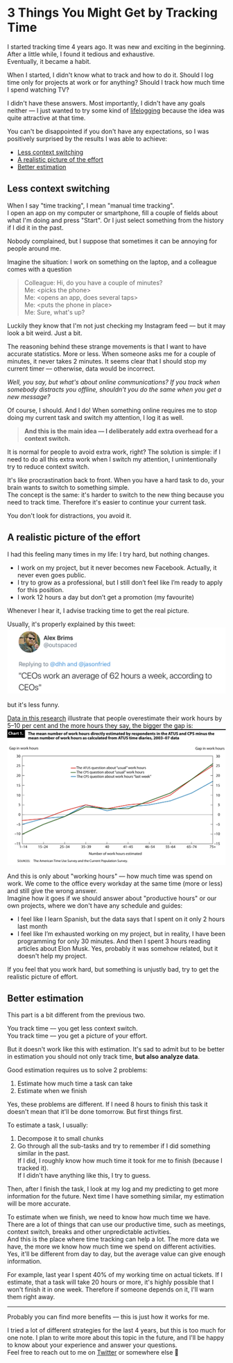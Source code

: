 # 3 Things You Might Get by Tracking Time

I started tracking time 4 years ago. It was new and exciting in the beginning. After a little while, I found it tedious and exhaustive.  
Eventually, it became a habit.

When I started, I didn't know what to track and how to do it. Should I log time only for projects at work or for anything? Should I track how much time I spend watching TV?

I didn't have these answers. Most importantly, I didn't have any goals neither –– I just wanted to try some kind of [lifelogging](https://en.wikipedia.org/wiki/Quantified_self) because the idea was quite attractive at that time. 

You can't be disappointed if you don't have any expectations, so I was positively surprised by the results I was able to achieve:

- [Less context switching](#less-context-switching)
- [A realistic picture of the effort](#a-realistic-picture-of-the-effort)
- [Better estimation](#better-estimation)

## Less context switching
When I say "time tracking", I mean "manual time tracking".  
I open an app on my computer or smartphone, fill a couple of fields about what I'm doing and press "Start". Or I just select something from the history if I did it in the past.  

Nobody complained, but I suppose that sometimes it can be annoying for people around me.  

Imagine the situation: I work on something on the laptop, and a colleague comes with a question
> Colleague: Hi, do you have a couple of minutes?  
> Me: \<picks the phone>  
> Me: \<opens an app, does several taps>  
> Me: \<puts the phone in place>  
> Me: Sure, what's up?

Luckily they know that I'm not just checking my Instagram feed –– but it may look a bit weird. Just a bit.  

The reasoning behind these strange movements is that I want to have accurate statistics. More or less. When someone asks me for a couple of minutes, it never takes 2 minutes. It seems clear that I should stop my current timer –– otherwise, data would be incorrect.  

*Well, you say, but what's about online communications? If you track when somebody distracts you offline, shouldn't you do the same when you get a new message?* 

Of course, I should. And I do! When something online requires me to stop doing my current task and switch my attention, I log it as well.

> **And this is the main idea –– I deliberately add extra overhead for a context switch.**

It is normal for people to avoid extra work, right? The solution is simple: if I need to do all this extra work when I switch my attention, I unintentionally try to reduce context switch.

It's like procrastination back to front. When you have a hard task to do, your brain wants to switch to something simple.  
The concept is the same: it's harder to switch to the new thing because you need to track time. Therefore it's easier to continue your current task.

You don't look for distractions, you avoid it.

## A realistic picture of the effort

I had this feeling many times in my life: I try hard, but nothing changes.  

* I work on my project, but it never becomes new Facebook. Actually, it never even goes public.  
* I try to grow as a professional, but I still don’t feel like I’m ready to apply for this position.  
* I work 12 hours a day but don’t get a promotion (my favourite)  

Whenever I hear it, I advise tracking time to get the real picture.  

Usually, it's properly explained by this tweet: 
<kbd>
  <img src="resources/average-ceo.jpg">
</kbd>

but it's less funny.  

[Data in this research](https://www.bls.gov/opub/mlr/2011/06/art3full.pdf) illustrate that people overestimate their work hours by 5–10 per cent and the more hours they say, the bigger the gap is:
<kbd>
  <img src="resources/work-hours.jpg">
</kbd>

And this is only about "working hours" –– how much time was spend on work. We come to the office every workday at the same time (more or less) and still give the wrong answer.  
Imagine how it goes if we should answer about "productive hours" or our own projects, where we don't have any schedule and guides:
* I feel like I learn Spanish, but the data says that I spent on it only 2 hours last month  
* I feel like I’m exhausted working on my project, but in reality, I have been programming for only 30 minutes. And then I spent 3 hours reading articles about Elon Musk. Yes, probably it was somehow related, but it doesn't help my project.

If you feel that you work hard, but something is unjustly bad, try to get the realistic picture of effort.

## Better estimation

This part is a bit different from the previous two.  

You track time –– you get less context switch.  
You track time –– you get a picture of your effort.

But it doesn't work like this with estimation. It's sad to admit but to be better in estimation you should not only track time, **but also analyze data**. 

Good estimation requires us to solve 2 problems:  
1. Estimate how much time a task can take  
2. Estimate when we finish

Yes, these problems are different. If I need 8 hours to finish this task it doesn't mean that it'll be done tomorrow. But first things first.

To estimate a task, I usually:  
1. Decompose it to small chunks  
2. Go through all the sub-tasks and try to remember if I did something similar in the past.   
   If I did, I roughly know how much time it took for me to finish (because I tracked it).  
   If I didn't have anything like this, I try to guess. 

Then, after I finish the task, I look at my log and my predicting to get more information for the future. Next time I have something similar, my estimation will be more accurate.  

<!-- This approach helps to eliminate common problems:  
* 15-minutes task
* Hidden bottleneck -->

To estimate when we finish, we need to know how much time we have. There are a lot of things that can use our productive time, such as meetings, context switch, breaks and other unpredictable activities.  
And this is the place where time tracking can help a lot. The more data we have, the more we know how much time we spend on different activities. Yes, it'll be different from day to day, but the average value can give enough information.  

For example, last year I spent 40% of my working time on actual tickets. If I estimate, that a task will take 20 hours or more, it's highly possible that I won't finish it in one week. Therefore if someone depends on it, I'll warn them right away.

---

Probably you can find more benefits –– this is just how it works for me.    

I tried a lot of different strategies for the last 4 years, but this is too much for one note. I plan to write more about this topic in the future, and I'll be happy to know about your experience and answer your questions.  
Feel free to reach out to me on [Twitter](https://twitter.com/_elergy_) or somewhere else 🐊